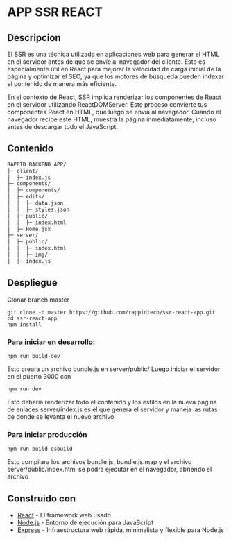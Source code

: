 # APP SSR REACT

## Descripcion 

El SSR es una técnica utilizada en aplicaciones web para generar el HTML en el servidor antes de que se envíe al navegador del cliente. Esto es especialmente útil en React para mejorar la velocidad de carga inicial de la página y optimizar el SEO, ya que los motores de búsqueda pueden indexar el contenido de manera más eficiente.

En el contexto de React, SSR implica renderizar los componentes de React en el servidor utilizando ReactDOMServer. Este proceso convierte tus componentes React en HTML, que luego se envía al navegador. Cuando el navegador recibe este HTML, muestra la página inmediatamente, incluso antes de descargar todo el JavaScript.



## Contenido
```bash
RAPPID BACKEND APP/
├─ client/
│  ├─ index.js
├─ components/
│  ├─ components/
│  ├─ edits/
│  │  ├─ data.json
│  │  ├─ styles.json
│  ├─ public/
│  │  ├─ index.html
│  ├─ Home.jsx
├─ server/
│  ├─ public/
│  │  ├─ index.html
│  │  ├─ img/
│  ├─ index.js
```

## Despliegue

Clonar branch master

```
git clone -b master https://github.com/rappidtech/ssr-react-app.git
cd ssr-react-app
npm install
```

### Para iniciar en desarrollo:
```
npm run build-dev
```
Esto creara un archivo bundle.js en server/public/
Luego iniciar el servidor en el puerto 3000 con
```
npm run dev
```
Esto deberia renderizar todo el contenido y los estilos en la nueva pagina de enlaces
server/index.js es el que genera el servidor y maneja las rutas de donde se levanta el nuevo archivo

### Para iniciar producción
```
npm run build-esbuild
```
Esto compilara los archivos bundle.js, bundle.js.map y el archivo server/public/index.html se podra ejecutar en el navegador, abriendo el archivo


## Construido con

* [React](https://es.reactjs.org/) - El framework web usado
* [Node.js](https://nodejs.org/es/) - Entorno de ejecución para JavaScript
* [Express](https://expressjs.com/es/) - Infraestructura web rápida, minimalista y flexible para Node.js

